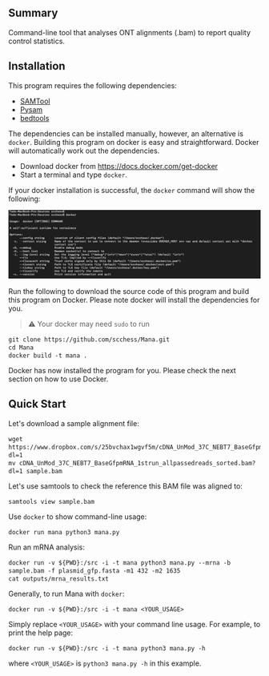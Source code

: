 ## Summary

Command-line tool that analyses ONT alignments (.bam) to report quality control statistics.

## Installation

This program requires the following dependencies:

* [SAMTool](https://samtool.org/)
* [Pysam](https://pysam.readthedocs.io/en/latest/api.html)
* [bedtools](https://bedtools.readthedocs.io/en/latest/)

The dependencies can be installed manually, however, an alternative is `docker`. Building this program on
docker is easy and straightforward. Docker will automatically work out the dependencies.

* Download docker from https://docs.docker.com/get-docker
* Start a terminal and type `docker`.

If your docker installation is successful, the `docker` command will show the following:

![Docker](docker.png)

Run the following to download the source code of this program and build this program on Docker. Please note docker will
install the dependencies for you.

> :warning: Your docker may need `sudo` to run

    git clone https://github.com/scchess/Mana.git
    cd Mana
    docker build -t mana .

Docker has now installed the program for you. Please check the next section on how to use Docker.

## Quick Start

Let's download a sample alignment file:

    wget https://www.dropbox.com/s/25bvchax1wgvf5m/cDNA_UnMod_37C_NEBT7_BaseGfpmRNA_1strun_allpassedreads_sorted.bam?dl=1
    mv cDNA_UnMod_37C_NEBT7_BaseGfpmRNA_1strun_allpassedreads_sorted.bam?dl=1 sample.bam

Let's use samtools to check the reference this BAM file was aligned to:

    samtools view sample.bam 

Use `docker` to show command-line usage:

    docker run mana python3 mana.py

Run an mRNA analysis:

    docker run -v ${PWD}:/src -i -t mana python3 mana.py --mrna -b sample.bam -f plasmid_gfp.fasta -m1 432 -m2 1635
    cat outputs/mrna_results.txt

Generally, to run Mana with `docker`:

    docker run -v ${PWD}:/src -i -t mana <YOUR_USAGE>

Simply replace `<YOUR_USAGE>` with your command line usage. For example, to print the help page:

    docker run -v ${PWD}:/src -i -t mana python3 mana.py -h

where `<YOUR_USAGE>` is `python3 mana.py -h` in this example.